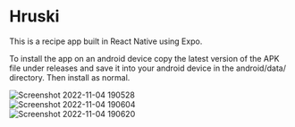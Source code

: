 # Hruski

This is a recipe app built in React Native using Expo. 

To install the app on an android device copy the latest version of the APK file under releases and save it into your android device in the android/data/ directory. Then install as normal.


![Screenshot 2022-11-04 190528](https://user-images.githubusercontent.com/110594847/200045467-42253603-2d24-425f-a8ca-7f5901d2bac8.jpg)  
![Screenshot 2022-11-04 190604](https://user-images.githubusercontent.com/110594847/200045480-0c711475-6e1a-4f5c-b226-fc35413e7f3e.jpg)  
![Screenshot 2022-11-04 190620](https://user-images.githubusercontent.com/110594847/200045490-a65482d1-f65b-47d9-ac94-5429ad479b37.jpg)
